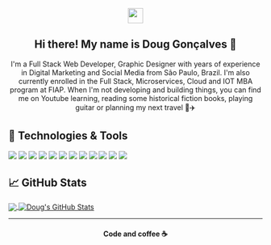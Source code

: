 <p align='center'>
<a href="https://www.linkedin.com/in/douggoncalvesdev/"><img height="30" src="https://github.com/stephenajulu/WaylonWalker/blob/main/icon/linkedin.png?raw=true"></a>
</p>


<h2 align="center">Hi there! My name is Doug Gonçalves 👋</h2>

<p align="center">I'm a Full Stack Web Developer, Graphic Designer with years of experience in Digital Marketing and Social Media from São Paulo, Brazil.
I'm also currently enrolled in the Full Stack, Microservices, Cloud and IOT MBA program at FIAP.
When I'm not developing and building things, you can find me on Youtube learning, reading some historical fiction books, playing guitar or planning my next travel 🌴✈️</p>

## 🔧 Technologies & Tools
![](https://img.shields.io/badge/OS-Mac-informational?style=flat&logo=ios&logoColor=white&color=3393FF)
![](https://img.shields.io/badge/Code-JavaScript-informational?style=flat&logo=javascript&logoColor=white&color=3393FF)
![](https://img.shields.io/badge/Code-Vue-informational?style=flat&logo=vue.js&logoColor=white&color=3393FF)
![](https://img.shields.io/badge/Code-React-informational?style=flat&logo=react&logoColor=white&color=3393FF)
![](https://img.shields.io/badge/Code-Node-informational?style=flat&logo=node.js&logoColor=white&color=3393FF)
![](https://img.shields.io/badge/Code-PHP-informational?style=flat&logo=php&logoColor=white&color=3393FF)
![](https://img.shields.io/badge/Code-Laravel-informational?style=flat&logo=laravel&logoColor=white&color=3393FF)
![](https://img.shields.io/badge/Code-Java-informational?style=flat&logo=java&logoColor=white&color=3393FF)
![](https://img.shields.io/badge/Code-Spring-informational?style=flat&logo=spring&logoColor=white&color=3393FF)
![](https://img.shields.io/badge/Tools-MySQL-informational?style=flat&logo=mysql&logoColor=white&color=3393FF)
![](https://img.shields.io/badge/Tools-MongoDB-informational?style=flat&logo=mongodb&logoColor=white&color=3393FF)
![](https://img.shields.io/badge/Cloud-Firebase-informational?style=flat&logo=firebase&logoColor=white&color=3393FF)

## &#x1f4c8; GitHub Stats

<a href="https://github.com/DougGoncalves/DougGoncalves">
  <img align="center" src="https://github-readme-stats.vercel.app/api/top-langs/?username=DougGoncalves&title_color=ffffff&text_color=c9cacc&icon_color=3393FF&bg_color=1d1f21" />
</a>
<a href="https://github.com/DougGoncalves/DougGoncalves">
  <img align="center" src="https://github-readme-stats.vercel.app/api?username=DougGoncalves&show_icons=true&line_height=27&count_private=true&title_color=ffffff&text_color=c9cacc&icon_color=3393FF&bg_color=1d1f21" alt="Doug's GitHub Stats" />
</a>

 ---
<h4 align="center">
   Code and coffee ☕
</h4>


